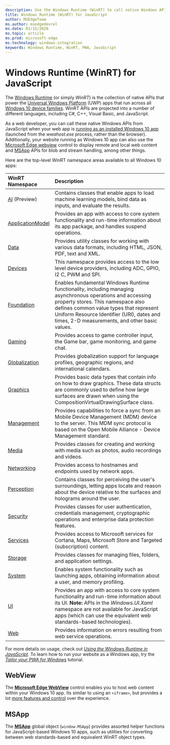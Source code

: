```yaml
---
description: Use the Windows Runtime (WinRT) to call native Windows APIs from your JavaScript app.
title: Windows Runtime (WinRT) for JavaScript
author: MSEdgeTeam
ms.author: msedgedevrel
ms.date: 01/15/2020
ms.topic: article
ms.prod: microsoft-edge
ms.technology: windows-integration
keywords: Windows Runtime, WinRT, PWA, JavaScript
---
```


# Windows Runtime (WinRT) for JavaScript

The [Windows Runtime](/windows/uwp/get-started/universal-application-platform-guide#how-the-universal-windows-platform-relates-to-windows-runtime-apis) (or simply *WinRT*) is the collection of native APIs that power the [Universal Windows Platform](/windows/uwp/get-started/universal-application-platform-guide) (UWP) apps that run across all [Windows 10 device families](/uwp/extension-sdks/device-families-overview). WinRT APIs are projected into a number of different languages, including C#, C++, Visual Basic, and JavaScript.

As a web developer, you can call these native Windows APIs from JavaScript when your web app is [running as an installed Windows 10 app](./progressive-web-apps/windows-features.md#set-up-and-run-your-universal-windows-app) (launched from the *wwahost.exe* process, rather than the browser). Additionally, your website running as Windows 10 app can also use the [Microsoft Edge webview](#webview) control to display remote and local web content and  [MSApp](#msapp) APIs for blob and stream handling, among other things. 

Here are the top-level WinRT namespace areas available to all Windows 10 apps:

WinRT Namespace | Description
:--- | :----
[AI](/uwp/api/windows.AI.MachineLearning.Preview) (Preview) | Contains classes that enable apps to load machine learning models, bind data as inputs, and evaluate the results.
[ApplicationModel](/uwp/api/windows.applicationmodel) | Provides an app with access to core system functionality and run-time information about its app package, and handles suspend operations.
[Data](/uwp/api/windows.data.html) | Provides utility classes for working with various data formats, including HTML, JSON, PDF, text and XML.
[Devices](/uwp/api/windows.devices) | This namespace provides access to the low level device providers, including ADC, GPIO, I2 C, PWM and SPI.
[Foundation](/uwp/api/windows.foundation) | Enables fundamental Windows Runtime functionality, including managing asynchronous operations and accessing property stores. This namespace also defines common value types that represent Uniform Resource Identifier (URI), dates and times, 2-D measurements, and other basic values.
[Gaming](/uwp/api/windows.gaming.input) |Provides access to game controller input, the Game bar, game monitoring, and game chat.
[Globalization](/uwp/api/windows.globalization) | Provides globalization support for language profiles, geographic regions, and international calendars.
[Graphics](/uwp/api/windows.graphics) | Provides basic data types that contain info on how to draw graphics. These data structs are commonly used to define how large surfaces are drawn when using the CompositionVirtualDrawingSurface class.
[Management](/uwp/api/windows.management) | Provides capabilities to force a sync from an Mobile Device Management (MDM) device to the server. This MDM sync protocol is based on the Open Mobile Alliance - Device Management standard.
[Media](/uwp/api/windows.media) |Provides classes for creating and working with media such as photos, audio recordings and videos.
[Networking](/uwp/api/windows.networking) |Provides access to hostnames and endpoints used by network apps.
[Perception](/uwp/api/windows.perception) |Contains classes for perceiving the user's surroundings, letting apps locate and reason about the device relative to the surfaces and holograms around the user.
[Security](/uwp/api/windows.security.authentication.identity) | Provides classes for user authentication, credentials management, cryptographic operations and enterprise data protection features.
[Services](/uwp/api/windows.services.cortana) |Provides access to Microsoft services for Cortana, Maps, Microsoft Store and Targeted (subscription) content.
[Storage](/uwp/api/windows.storage) |Provides classes for managing files, folders, and application settings.
[System](/uwp/api/windows.system) |Enables system functionality such as launching apps, obtaining information about a user, and memory profiling.
[UI](/uwp/api/windows.ui) | Provides an app with access to core system functionality and run-time information about its UI. **Note:** APIs in the *Windows.UI.Xaml* namespace are not available for JavaScript apps (which can use the equivalent web standards-based technologies).
[Web](/uwp/api/windows.web) | Provides information on errors resulting from web service operations.

For more details on usage, check out [*Using the Windows Runtime in JavaScript*](windows-runtime/using-the-windows-runtime-in-javascript.md). To learn how to run your website as a Windows app, try the [*Tailor your PWA for Windows*](progressive-web-apps/windows-features.md) tutorial.


## WebView

The [**Microsoft Edge WebView**](webview.md) control enables you to host web content within your Windows 10 app. Its similar to using an `<iframe>`, but provides a lot [more features and control](hosting/webview.md#webview-versus-iframe) over the experience.

## MSApp

The [**MSApp**](windows-runtime/reference/msapp.md) global object (`window.MSApp`) provides assorted helper functions for JavaScript-based Windows 10 apps, such as utilities for converting between web standards-based and equivalent WinRT object types.



